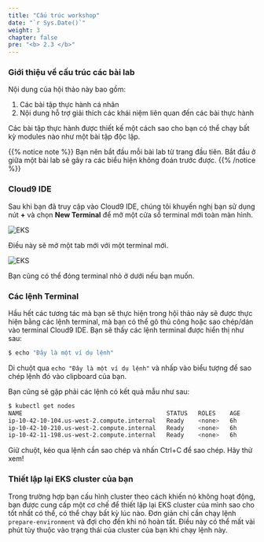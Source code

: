 ```yaml
---
title: "Cấu trúc workshop"
date: "`r Sys.Date()`"
weight: 3
chapter: false
pre: "<b> 2.3 </b>"
---
```


### Giới thiệu về cấu trúc các bài lab

Nội dung của hội thảo này bao gồm:

1. Các bài tập thực hành cá nhân
2. Nội dung hỗ trợ giải thích các khái niệm liên quan đến các bài thực hành

Các bài tập thực hành được thiết kế một cách sao cho bạn có thể chạy bất kỳ modules nào như một bài tập độc lập.

{{% notice note %}}
Bạn nên bắt đầu mỗi bài lab từ trang đầu tiên. Bắt đầu ở giữa một bài lab sẽ gây ra các biểu hiện không đoán trước được.
{{% /notice %}}

### Cloud9 IDE

Sau khi bạn đã truy cập vào Cloud9 IDE, chúng tôi khuyến nghị bạn sử dụng nút **+** và chọn **New Terminal** để mở một cửa sổ terminal mới toàn màn hình.

![EKS](../../../../images/part2/3/00013.png?featherlight=false&width=90pc)


Điều này sẽ mở một tab mới với một terminal mới.

![EKS](../../../../images/part2/3/00014.png?featherlight=false&width=90pc)

Bạn cũng có thể đóng terminal nhỏ ở dưới nếu bạn muốn.

### Các lệnh Terminal

Hầu hết các tương tác mà bạn sẽ thực hiện trong hội thảo này sẽ được thực hiện bằng các lệnh terminal, mà bạn có thể gõ thủ công hoặc sao chép/dán vào terminal Cloud9 IDE. Bạn sẽ thấy các lệnh terminal được hiển thị như sau:

```bash test=false
$ echo "Đây là một ví dụ lệnh"
```

Di chuột qua `echo "Đây là một ví dụ lệnh"` và nhấp vào biểu tượng để sao chép lệnh đó vào clipboard của bạn.

Bạn cũng sẽ gặp phải các lệnh có kết quả mẫu như sau:

```bash test=false
$ kubectl get nodes
NAME                                         STATUS   ROLES    AGE     VERSION
ip-10-42-10-104.us-west-2.compute.internal   Ready    <none>   6h      vVAR::KUBERNETES_NODE_VERSION
ip-10-42-10-210.us-west-2.compute.internal   Ready    <none>   6h      vVAR::KUBERNETES_NODE_VERSION
ip-10-42-11-198.us-west-2.compute.internal   Ready    <none>   6h      vVAR::KUBERNETES_NODE_VERSION
```

Giữ chuột, kéo qua lệnh cần sao chép và nhấn Ctrl+C để sao chép. Hãy thử xem!

### Thiết lập lại EKS cluster của bạn

Trong trường hợp bạn cấu hình cluster theo cách khiến nó không hoạt động, bạn được cung cấp một cơ chế để thiết lập lại EKS cluster của mình sao cho tốt nhất có thể, có thể chạy bất kỳ lúc nào. Đơn giản chỉ cần chạy lệnh `prepare-environment` và đợi cho đến khi nó hoàn tất. Điều này có thể mất vài phút tùy thuộc vào trạng thái của cluster của bạn khi chạy lệnh này.

